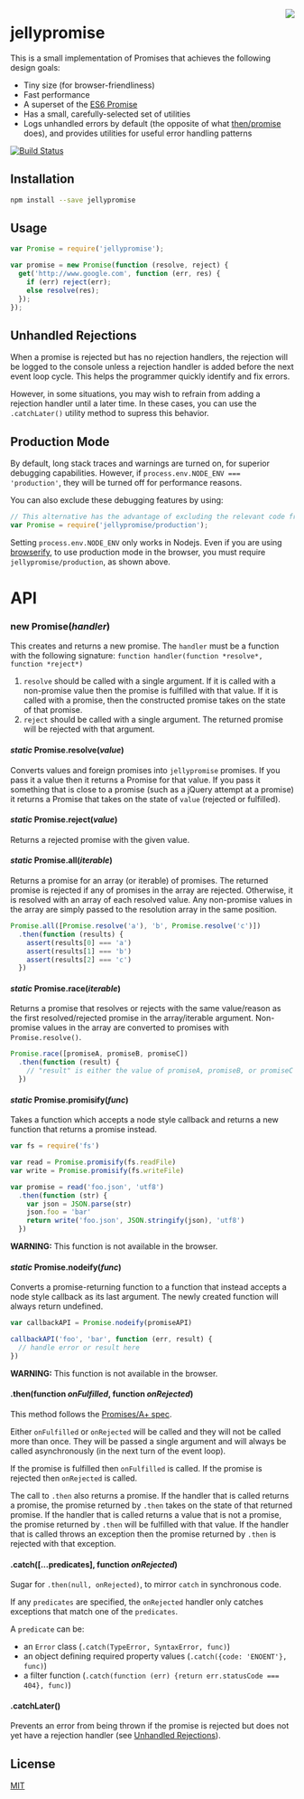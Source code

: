 <a href="https://promisesaplus.com/"><img src="https://promisesaplus.com/assets/logo-small.png" align="right" /></a>
# jellypromise

This is a small implementation of Promises that achieves the following design goals:
- Tiny size (for browser-friendliness)
- Fast performance
- A superset of the [ES6 Promise](http://www.ecma-international.org/ecma-262/6.0/#sec-promise-objects)
- Has a small, carefully-selected set of utilities
- Logs unhandled errors by default (the opposite of what [then/promise](https://github.com/then/promise) does), and provides utilities for useful error handling patterns

[![Build Status](https://img.shields.io/travis/JoshuaWise/jellypromise.svg)](https://travis-ci.org/JoshuaWise/jellypromise)

## Installation

```bash
npm install --save jellypromise
```

## Usage

```js
var Promise = require('jellypromise');

var promise = new Promise(function (resolve, reject) {
  get('http://www.google.com', function (err, res) {
    if (err) reject(err);
    else resolve(res);
  });
});
```

## Unhandled Rejections

When a promise is rejected but has no rejection handlers, the rejection will be logged to the console unless a rejection handler is added before the next event loop cycle. This helps the programmer quickly identify and fix errors.

However, in some situations, you may wish to refrain from adding a rejection handler until a later time. In these cases, you can use the `.catchLater()` utility method to supress this behavior.

## Production Mode

By default, long stack traces and warnings are turned on, for superior debugging capabilities. However, if `process.env.NODE_ENV === 'production'`, they will be turned off for performance reasons.

You can also exclude these debugging features by using:

```js
// This alternative has the advantage of excluding the relevant code from being loaded, resulting in a smaller file size for browser builds using browserify
var Promise = require('jellypromise/production');
```

Setting `process.env.NODE_ENV` only works in Nodejs. Even if you are using [browserify](https://github.com/substack/node-browserify), to use production mode in the browser, you must require `jellypromise/production`, as shown above.


# API

### new Promise(*handler*)

This creates and returns a new promise. The `handler` must be a function with the following signature: `function handler(function *resolve*, function *reject*)`

 1. `resolve` should be called with a single argument. If it is called with a non-promise value then the promise is fulfilled with that value. If it is called with a promise, then the constructed promise takes on the state of that promise.
 2. `reject` should be called with a single argument. The returned promise will be rejected with that argument.

#### *static* Promise.resolve(*value*)

Converts values and foreign promises into `jellypromise` promises. If you pass it a value then it returns a Promise for that value. If you pass it something that is close to a promise (such as a jQuery attempt at a promise) it returns a Promise that takes on the state of `value` (rejected or fulfilled).

#### *static* Promise.reject(*value*)

Returns a rejected promise with the given value.

#### *static* Promise.all(*iterable*)

Returns a promise for an array (or iterable) of promises. The returned promise is rejected if any of promises in the array are rejected. Otherwise, it is resolved with an array of each resolved value. Any non-promise values in the array are simply passed to the resolution array in the same position.

```js
Promise.all([Promise.resolve('a'), 'b', Promise.resolve('c')])
  .then(function (results) {
    assert(results[0] === 'a')
    assert(results[1] === 'b')
    assert(results[2] === 'c')
  })
```

#### *static* Promise.race(*iterable*)

Returns a promise that resolves or rejects with the same value/reason as the first resolved/rejected promise in the array/iterable argument. Non-promise values in the array are converted to promises with `Promise.resolve()`.

```js
Promise.race([promiseA, promiseB, promiseC])
  .then(function (result) {
    // "result" is either the value of promiseA, promiseB, or promiseC
  })
```

#### *static* Promise.promisify(*func*)

Takes a function which accepts a node style callback and returns a new function that returns a promise instead.

```js
var fs = require('fs')

var read = Promise.promisify(fs.readFile)
var write = Promise.promisify(fs.writeFile)

var promise = read('foo.json', 'utf8')
  .then(function (str) {
    var json = JSON.parse(str)
    json.foo = 'bar'
    return write('foo.json', JSON.stringify(json), 'utf8')
  })
```

**WARNING:** This function is not available in the browser.

#### *static* Promise.nodeify(*func*)

Converts a promise-returning function to a function that instead accepts a node style callback as its last argument. The newly created function will always return undefined.

```js
var callbackAPI = Promise.nodeify(promiseAPI)

callbackAPI('foo', 'bar', function (err, result) {
  // handle error or result here
})
```

**WARNING:** This function is not available in the browser.

#### .then(function *onFulfilled*, function *onRejected*)

This method follows the [Promises/A+ spec](http://promises-aplus.github.io/promises-spec/).

Either `onFulfilled` or `onRejected` will be called and they will not be called more than once. They will be passed a single argument and will always be called asynchronously (in the next turn of the event loop).

If the promise is fulfilled then `onFulfilled` is called. If the promise is rejected then `onRejected` is called.

The call to `.then` also returns a promise. If the handler that is called returns a promise, the promise returned by `.then` takes on the state of that returned promise. If the handler that is called returns a value that is not a promise, the promise returned by `.then` will be fulfilled with that value. If the handler that is called throws an exception then the promise returned by `.then` is rejected with that exception.

#### .catch([...predicates], function *onRejected*)

Sugar for `.then(null, onRejected)`, to mirror `catch` in synchronous code.

If any `predicates` are specified, the `onRejected` handler only catches exceptions that match one of the `predicates`.

A `predicate` can be:
- an `Error` class (`.catch(TypeError, SyntaxError, func)`)
- an object defining required property values (`.catch({code: 'ENOENT'}, func)`)
- a filter function (`.catch(function (err) {return err.statusCode === 404}, func)`)

#### .catchLater()

Prevents an error from being thrown if the promise is rejected but does not yet have a rejection handler (see [Unhandled Rejections](#unhandled-rejections)).

## License

[MIT](https://github.com/JoshuaWise/jellypromise/blob/master/LICENSE)
